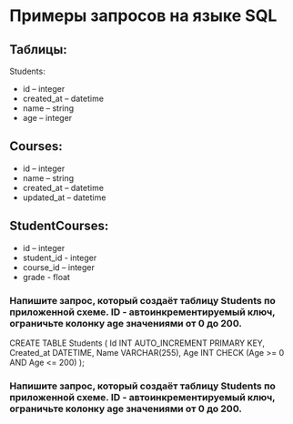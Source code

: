 # Примеры запросов на языке SQL

## Таблицы:
Students:
- id – integer
- created_at – datetime
- name – string
- age – integer

## Courses:
- id – integer
- name – string
- created_at – datetime
- updated_at – datetime

## StudentCourses:
- id – integer
- student_id - integer
- course_id – integer
- grade - float

### Напишите запрос, который создаёт таблицу Students по приложенной схеме. ID - автоинкрементируемый ключ, ограничьте колонку age значениями от 0 до 200.

CREATE TABLE Students (
    Id INT AUTO_INCREMENT PRIMARY KEY,
    Created_at DATETIME,
    Name VARCHAR(255),
    Age INT CHECK (Age >= 0 AND Age <= 200)
);

### Напишите запрос, который создаёт таблицу Students по приложенной схеме. ID - автоинкрементируемый ключ, ограничьте колонку age значениями от 0 до 200.